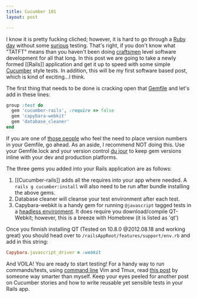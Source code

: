 ```yaml
---
title: Cucumber 101
layout: post

---
```


I know it is pretty fucking cliched; however, it is hard to go through a
[Ruby day][1] without some [surious][2] testing. That's right, if you
don't know what "TATFT" means than you haven't been doing [craftsmen][3]
level software development for all that long. In this post we are going
to take a newly formed [[Rails]] application and get it up to speed with
some simple [Cucumber][4] style tests. In addition, this will be my
first software based post, which is kind of exciting...I think.

The first thing that needs to be done is cracking open that [Gemfile][5]
and let's add in these lines:

```ruby
group :test do
  gem 'cucumber-rails', :require => false
  gem 'capybara-webkit'
  gem 'database_cleaner'
end
```

If you are one of [those people][6] who feel the need to place version
numbers in your Gemfile, go ahead. As an aside, I recommend NOT doing
this. Use your Gemfile.lock and your version control [du jour][7] to
keep gem versions inline with your dev and production platforms.

The three gems you added into your Rails application are as follows:

1. [[Cucumber-rails]] adds all the requires into your app where needed. A
   `rails g cucumber:install` will also need to be run after bundle
   installing the above gems.
1. Database cleaner will cleanse your test environment after each test.
1. Capybara-webkit is a handy gem for running `@javascript` tagged tests
   in a [headless environment][8]. It does require you download/compile
   QT-Webkit; however, this is a breeze with Homebrew (it is listed as
   'qt')

Once you finnish installing QT (Tested on 10.8.0 @2012.08.18 and working
great) you should head over to `/railsAppRoot/features/support/env.rb` and add in this
string:

```ruby
Capybara.javascript_driver = :webkit
```

And VOILA! You are ready to start testing! For a handy way to run
commands/tests, using [command line][9] Vim and Tmux, read [this post][10]
by someone way smarter than myself. Keep your eyes peeled for another
post on Cucumber stories and how to write reusable yet sensible tests in
your Rails app.

[1]: http://www.rubythreads.com/products/tatft
[2]: http://cageme.herokuapp.com/random
[3]: https://en.wikipedia.org/wiki/Software_craftsmanship
[4]: http://cukes.info/
[5]: http://www.the-joke-box.com/pictures/tomahawk-utility-belt.jpg
[6]: http://imgur.com/FHWMO
[7]: https://devcenter.heroku.com/articles/bundler
[8]: http://cloudbacon.com
[9]: http://henican.com/wp-content/uploads/2011/10/scared-baby.jpg
[10]: http://cloudbacon.com
